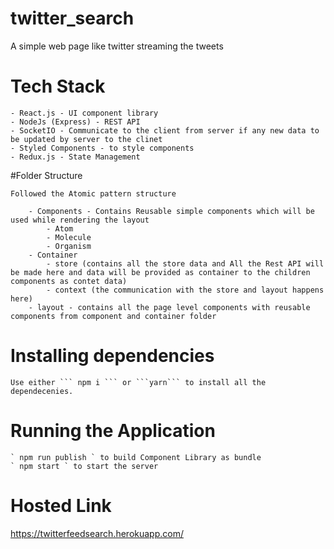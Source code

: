 # twitter_search
A simple web page like twitter streaming the tweets

# Tech Stack

    - React.js - UI component library
    - NodeJs (Express) - REST API
    - SocketIO - Communicate to the client from server if any new data to be updated by server to the clinet
    - Styled Components - to style components
    - Redux.js - State Management

#Folder Structure

`Followed the Atomic pattern structure`

```Client Side
    - Components - Contains Reusable simple components which will be used while rendering the layout
        - Atom
        - Molecule
        - Organism
    - Container
        - store (contains all the store data and All the Rest API will be made here and data will be provided as container to the children components as contet data)
        - context (the communication with the store and layout happens here)
    - layout - contains all the page level components with reusable components from component and container folder
```

# Installing dependencies

    Use either ``` npm i ``` or ```yarn``` to install all the dependecenies.

# Running the Application

    ` npm run publish ` to build Component Library as bundle
    ` npm start ` to start the server

# Hosted Link

https://twitterfeedsearch.herokuapp.com/
